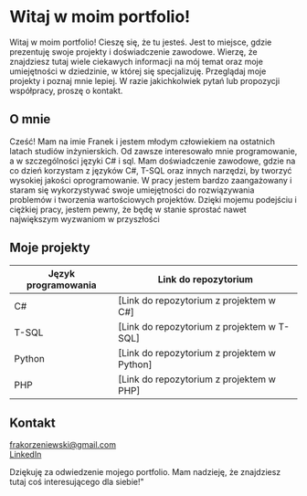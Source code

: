 # Witaj w moim portfolio!

Witaj w moim portfolio! Cieszę się, że tu jesteś. Jest to miejsce, gdzie prezentuję swoje projekty i doświadczenie zawodowe. Wierzę, że znajdziesz tutaj wiele ciekawych informacji na mój temat oraz moje umiejętności w dziedzinie, w której się specjalizuję. Przeglądaj moje projekty i poznaj mnie lepiej. W razie jakichkolwiek pytań lub propozycji współpracy, proszę o kontakt.

## O mnie

Cześć! Mam na imie Franek i jestem młodym człowiekiem na ostatnich latach studiów inżynierskich. Od zawsze interesowało mnie programowanie, a w szczególności języki C# i sql. Mam doświadczenie zawodowe, gdzie na co dzień korzystam z języków C#, T-SQL oraz innych narzędzi, by tworzyć wysokiej jakości oprogramowanie. W pracy jestem bardzo zaangażowany i staram się wykorzystywać swoje umiejętności do rozwiązywania problemów i tworzenia wartościowych projektów. Dzięki mojemu podejściu i ciężkiej pracy, jestem pewny, że będę w stanie sprostać nawet największym wyzwaniom w przyszłości

## Moje projekty

| Język programowania | Link do repozytorium |
| -------------------|----------------------|
| C#                  | [Link do repozytorium z projektem w C#] |
| T-SQL               | [Link do repozytorium z projektem w T-SQL] |
| Python              | [Link do repozytorium z projektem w Python] |
| PHP                 | [Link do repozytorium z projektem w PHP] |


## Kontakt

[frakorzeniewski@gmail.com](mailto:frakorzeniewski@gmail.com)<br>
[LinkedIn](https://www.linkedin.com/in/franciszek-korzeniewski-3906a6173/)


Dziękuję za odwiedzenie mojego portfolio. Mam nadzieję, że znajdziesz tutaj coś interesującego dla siebie!"
